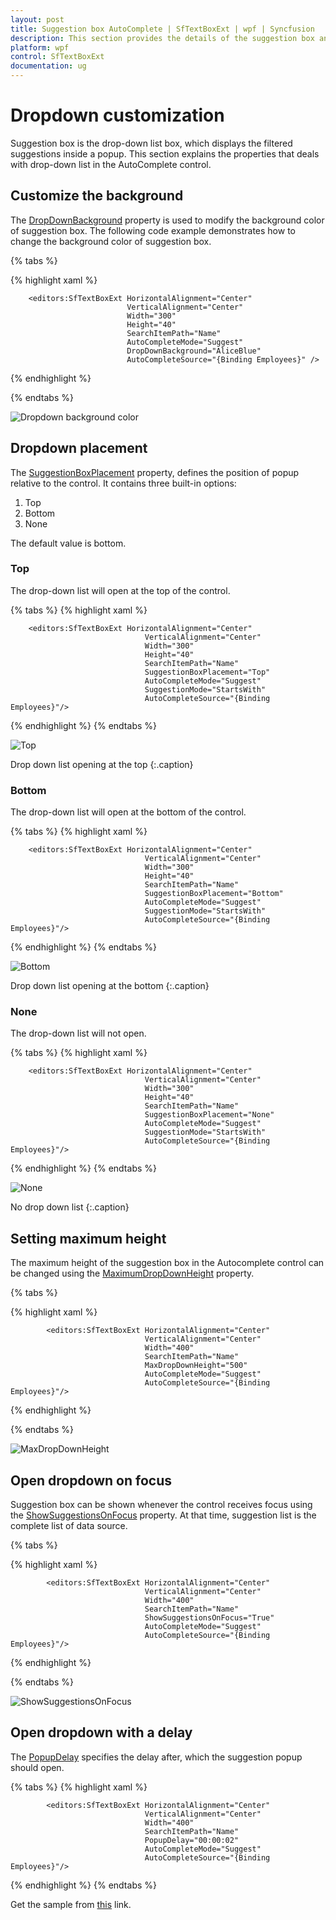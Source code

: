 ```yaml
---
layout: post
title: Suggestion box AutoComplete | SfTextBoxExt | wpf | Syncfusion
description: This section provides the details of the suggestion box and its placement in AutoComplete in SfTextBoxExt.
platform: wpf
control: SfTextBoxExt
documentation: ug
---
```


# Dropdown customization 

Suggestion box is the drop-down list box, which displays the filtered suggestions inside a popup. This section explains the properties that deals with drop-down list in the AutoComplete control.

## Customize the background 

The [DropDownBackground](https://help.syncfusion.com/cr/cref_files/wpf/Syncfusion.SfInput.Wpf~Syncfusion.Windows.Controls.Input.SfTextBoxExt~DropDownBackground.html) property is used to modify the background color of suggestion box. The following code example demonstrates how to change the background color of suggestion box.

{% tabs %}

{% highlight xaml %}

        <editors:SfTextBoxExt HorizontalAlignment="Center" 
                              VerticalAlignment="Center" 
                              Width="300"
                              Height="40"
                              SearchItemPath="Name"
                              AutoCompleteMode="Suggest"
                              DropDownBackground="AliceBlue"
                              AutoCompleteSource="{Binding Employees}" />

{% endhighlight %}

{% endtabs %}

![Dropdown background color](Dropdown_customization_images/drop_down_background_color.png)


## Dropdown placement 

The [SuggestionBoxPlacement](https://help.syncfusion.com/cr/cref_files/wpf/Syncfusion.SfInput.Wpf~Syncfusion.Windows.Controls.Input.SfTextBoxExt~SuggestionBoxPlacement.html) property, defines the position of popup relative to the control. It contains three built-in options:

1. Top
2. Bottom
3. None

The default value is bottom.

### Top

The drop-down list will open at the top of the control.

{% tabs %}
{% highlight xaml %}

        <editors:SfTextBoxExt HorizontalAlignment="Center"
                                  VerticalAlignment="Center"
                                  Width="300"
                                  Height="40"
                                  SearchItemPath="Name"
                                  SuggestionBoxPlacement="Top"
                                  AutoCompleteMode="Suggest"
                                  SuggestionMode="StartsWith"
                                  AutoCompleteSource="{Binding Employees}"/>

{% endhighlight %}
{% endtabs %}

![Top](Dropdown_customization_images/Top.png)

Drop down list opening at the top
{:.caption}


### Bottom

The drop-down list will open at the bottom of the control.

{% tabs %}
{% highlight xaml %}

        <editors:SfTextBoxExt HorizontalAlignment="Center"
                                  VerticalAlignment="Center"
                                  Width="300"
                                  Height="40"
                                  SearchItemPath="Name"
                                  SuggestionBoxPlacement="Bottom"
                                  AutoCompleteMode="Suggest"
                                  SuggestionMode="StartsWith"
                                  AutoCompleteSource="{Binding Employees}"/>
  
{% endhighlight %}
{% endtabs %}

![Bottom](Dropdown_customization_images/Bottom.png)

Drop down list opening at the bottom
{:.caption}

### None

The drop-down list will not open.

{% tabs %}
{% highlight xaml %}

        <editors:SfTextBoxExt HorizontalAlignment="Center"
                                  VerticalAlignment="Center"
                                  Width="300"
                                  Height="40"
                                  SearchItemPath="Name"
                                  SuggestionBoxPlacement="None"
                                  AutoCompleteMode="Suggest"
                                  SuggestionMode="StartsWith"
                                  AutoCompleteSource="{Binding Employees}"/>
    
{% endhighlight %}
{% endtabs %}

![None](Dropdown_customization_images/None.png)

No drop down list
{:.caption}

## Setting maximum height 

The maximum height of the suggestion box in the Autocomplete control can be changed using the [MaximumDropDownHeight](https://help.syncfusion.com/cr/cref_files/wpf/Syncfusion.SfInput.Wpf~Syncfusion.Windows.Controls.Input.SfTextBoxExt~MaxDropDownHeight.html) property.

{% tabs %}

{% highlight xaml %}

            <editors:SfTextBoxExt HorizontalAlignment="Center" 
                                  VerticalAlignment="Center" 
                                  Width="400"
                                  SearchItemPath="Name"
                                  MaxDropDownHeight="500"
                                  AutoCompleteMode="Suggest"
                                  AutoCompleteSource="{Binding Employees}"/>

{% endhighlight %}

{% endtabs %}

![MaxDropDownHeight](Dropdown_customization_images/maximum_drop_down_height.png)

## Open dropdown on focus 

Suggestion box can be shown whenever the control receives focus using the [ShowSuggestionsOnFocus](https://help.syncfusion.com/cr/cref_files/wpf/Syncfusion.SfInput.Wpf~Syncfusion.Windows.Controls.Input.SfTextBoxExt~ShowSuggestionsOnFocus.html) property. At that time, suggestion list is the complete list of data source.

{% tabs %}

{% highlight xaml %}

            <editors:SfTextBoxExt HorizontalAlignment="Center" 
                                  VerticalAlignment="Center" 
                                  Width="400"
                                  SearchItemPath="Name"
                                  ShowSuggestionsOnFocus="True"
                                  AutoCompleteMode="Suggest"
                                  AutoCompleteSource="{Binding Employees}"/>

{% endhighlight %}

{% endtabs %}

![ShowSuggestionsOnFocus](Dropdown_customization_images/suggestion_on_focus.png)

## Open dropdown with a delay 

The [PopupDelay](https://help.syncfusion.com/cr/cref_files/wpf/Syncfusion.SfInput.Wpf~Syncfusion.Windows.Controls.Input.SfTextBoxExt~PopupDelay.html) specifies the delay after, which the suggestion popup should open. 

{% tabs %}
{% highlight xaml %}

            <editors:SfTextBoxExt HorizontalAlignment="Center" 
                                  VerticalAlignment="Center" 
                                  Width="400"
                                  SearchItemPath="Name"
                                  PopupDelay="00:00:02"
                                  AutoCompleteMode="Suggest"
                                  AutoCompleteSource="{Binding Employees}"/>

{% endhighlight %}
{% endtabs %}



Get the sample from [this](https://www.syncfusion.com/downloads/support/directtrac/general/ze/Dropdown_customization_Sample-901636434) link.